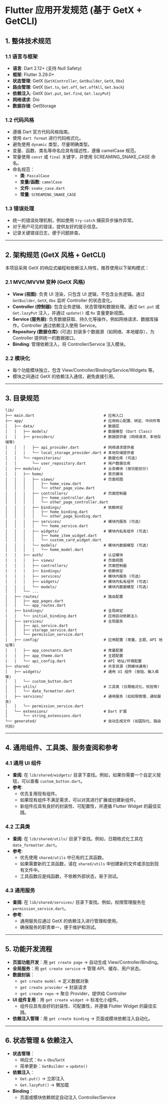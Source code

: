 # Flutter 应用开发规范 (基于 GetX + GetCLI)

## 1. 整体技术规范

### 1.1 语言与框架

- **语言**: Dart 2.12+ (支持 Null Safety)
- **框架**: Flutter 3.29.0+
- **状态管理**: GetX (`GetXController`, `GetBuilder`, `GetX`, `Obx`)
- **路由管理**: GetX (`Get.to`, `Get.off`, `Get.offAll`, `Get.back`)
- **依赖注入**: GetX (`Get.put`, `Get.find`, `Get.lazyPut`)
- **网络请求**: Dio
- **数据存储**: GetStorage

### 1.2 代码风格

- 遵循 Dart 官方代码风格指南。
- 使用 `dart format` 进行代码格式化。
- 避免使用 `dynamic` 类型，尽量明确类型。
- 变量、函数、类名等命名应具有描述性，遵循 camelCase 规范。
- 常量使用 `const` 或 `final` 关键字，并使用 SCREAMING_SNAKE_CASE 命名。
- 命名规范：
  - **类**: `PascalCase`
  - **变量/函数**: `camelCase`
  - **文件**: `snake_case.dart`
  - **常量**: `SCREAMING_SNAKE_CASE`

### 1.3 错误处理

- 统一的错误处理机制，例如使用 `try-catch` 捕获异步操作异常。
- 对于用户可见的错误，提供友好的提示信息。
- 记录关键错误日志，便于问题排查。

---

## 2. 架构规范 (GetX 风格 + GetCLI)

本项目采用 GetX 的响应式编程和依赖注入特性，推荐使用以下架构模式：

### 2.1 MVC/MVVM 变种 (GetX 风格)
- **View (视图)**: 负责 UI 渲染，只包含 UI 逻辑，不包含业务逻辑。通过 `GetBuilder`, `GetX`, `Obx` 监听 Controller 的状态变化。
- **Controller (控制器)**: 包含业务逻辑、状态管理和数据处理。通过 `Get.put` 或 `Get.lazyPut` 注入，并通过 `update()` 或 `Rx` 变量更新视图。
- **Service (服务层)**: 负责数据获取、持久化等操作，例如网络请求、数据库操作。Controller 通过依赖注入使用 Service。
- **Repository (数据仓库)**: (可选) 封装多个数据源（如网络、本地缓存），为 Controller 提供统一的数据接口。
- **Binding**: 管理依赖注入，将 Controller/Service 注入模块。

### 2.2 模块化

- 每个功能模块独立，包含 View/Controller/Binding/Service/Widgets 等。
- 模块之间通过 GetX 的依赖注入通信，避免直接引用。

---

## 3. 目录规范

```
lib/
├── main.dart                               # 应用入口
├── app/                                    # 应用核心配置、绑定、中间件等
│   ├── data/                               # 数据层
│   │   ├── models/                         # 数据模型 (Dart Class)
│   │   ├── providers/                      # 数据提供者 (网络请求、本地存储等)
│   │   │   ├── api_provider.dart           # 网络请求提供者
│   │   │   └── local_storage_provider.dart # 本地存储提供者
│   │   └── repositories/                   # 数据仓库 (可选)
│   │       └── user_repository.dart        # 用户数据仓库
│   ├── modules/                            # 业务模块 (按功能划分)
│   │   ├── home/                           # 首页模块
│   │   │   ├── views/                      # 页面视图
│   │   │   │   ├── home_view.dart
│   │   │   │   └── other_page_view.dart
│   │   │   ├── controllers/                # 页面控制器
│   │   │   │   ├── home_controller.dart
│   │   │   │   └── other_page_controller.dart
│   │   │   ├── bindings/                   # 依赖绑定
│   │   │   │   ├── home_binding.dart
│   │   │   │   └── other_page_binding.dart
│   │   │   ├── services/                   # 模块内服务 (可选)
│   │   │   │   └── home_service.dart
│   │   │   ├── widgets/                    # 模块内私有组件 (可选)
│   │   │   │   ├── home_item_widget.dart
│   │   │   │   └── custom_card_widget.dart
│   │   │   └── models/                     # 模块内数据模型 (可选) 
│   │   │   │   └── home_model.dart
│   │   ├── auth/                           # 认证模块
│   │   │   ├── views/                      # 页面视图
│   │   │   ├── controllers/                # 页面控制器
│   │   │   ├── bindings/                   # 依赖绑定
│   │   │   ├── services/                   # 模块内服务 (可选)
│   │   │   ├── widgets/                    # 模块内私有组件 (可选)
│   │   │   └── models/                     # 模块内数据模型 (可选)
│   │   └── ...
│   ├── routes/                             # 路由配置
│   │   ├── app_pages.dart
│   │   └── app_routes.dart
│   ├── bindings/                           # 全局绑定
│   │   └── initial_binding.dart            # 应用启动依赖注入
│   ├── services/                           # 全局服务
│   │   ├── api_service.dart
│   │   ├── storage_service.dart
│   │   └── permission_service.dart
│   ├── config/                             # 应用配置 (常量、主题、API 地址等)
│   │   ├── app_constants.dart              # 常量配置
│   │   ├── app_theme.dart                  # 主题配置
│   │   └── api_config.dart                 # API 地址/环境配置
├── shared/                                 # 共享资源 (跨模块通用)
│   ├── widgets/                            # 通用 UI 组件 (按钮、输入框等)
│   │   └── custom_button.dart
│   ├── utils/                              # 工具类 (日期格式化、校验等)
│   │   └── date_formatter.dart
│   ├── services/                           # 通用服务 (如权限管理、通知服务)
│   │   └── permission_service.dart
│   └── extensions/                         # Dart 扩展
│       └── string_extensions.dart
└── generated/                              # 自动生成文件 (如国际化、路由代码)
```

---

## 4. 通用组件、工具类、服务查阅和参考

### 4.1 通用 UI 组件
- **查阅**: 在 `lib/shared/widgets/` 目录下查找。例如，如果你需要一个自定义按钮，可以查看 `custom_button.dart`。
- **参考**:
  - 优先复用现有组件。
  - 如果现有组件不满足需求，可以对其进行扩展或创建新组件。
  - 新组件应具有良好的封装性、可配置性，并遵循 Flutter Widget 的最佳实践。

### 4.2 工具类
- **查阅**: 在 `lib/shared/utils/` 目录下查找。例如，日期格式化工具在 `date_formatter.dart`。
- **参考**:
  - 优先使用 `shared/utils` 中已有的工具函数。
  - 如果需要新的工具函数，请在 `shared/utils` 中创建新的文件或添加到现有文件中。
  - 工具函数应是纯函数，不依赖外部状态，易于测试。

### 4.3 通用服务
- **查阅**: 在 `lib/shared/services/` 目录下查找。例如，权限管理服务在 `permission_service.dart`。
- **参考**:
  - 通用服务应通过 GetX 的依赖注入进行管理和使用。
  - 确保服务的职责单一，便于维护和测试。

---

## 5. 功能开发流程

- **页面功能开发**：用 `get create page` → 自动生成 View/Controller/Binding。
- **全局服务**：用 `get create service` → 管理 API、缓存、用户状态。
- **数据封装**：
  - `get create model` → 定义数据对象
  - `get create provider` → 封装请求
  - `get create repo` → 聚合 Provider，提供给 Controller
- **UI 组件复用**：用 `get create widget` → 标准化小组件。 
  - 组件应具有良好的封装性、可配置性，并遵循 Flutter Widget 的最佳实践。
- **依赖注入管理**：用 `get create binding` → 页面或模块依赖注入自动化。

---

## 6. 状态管理 & 依赖注入

- **状态管理**：
  - 响应式：`Rx` + `Obx`/`GetX`
  - 简单更新：`GetBuilder` + `update()`
- **依赖注入**：
  - `Get.put()` → 立即注入
  - `Get.lazyPut()` → 懒加载
- **Binding**：
  - 页面或模块依赖绑定自动注入 Controller/Service
